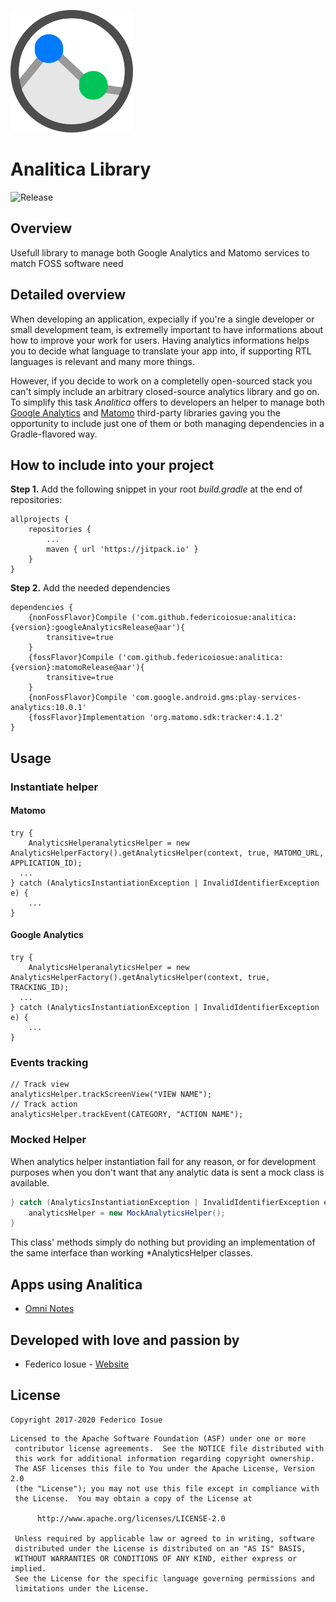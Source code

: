  ![icon](icon.png) 

# Analitica Library

![Release](https://jitpack.io/v/federicoiosue/analitica.svg)

## Overview

Usefull library to manage both Google Analytics and Matomo services to match FOSS software need

## Detailed overview

When developing an application, expecially if you're a single developer or small development team, is extremelly important to have informations about how to improve your work for users. Having analytics informations helps you to decide what language to translate your app into, if supporting RTL languages is relevant and many more things.

However, if you decide to work on a completelly open-sourced stack you can't simply include an arbitrary closed-source analytics library and go on. 
To simplify this task *Analitica* offers to developers an helper to manage both [Google Analytics](https://www.google.it/intl/it/analytics/) and [Matomo](https://matomo.org/) third-party libraries gaving you the opportunity to include just one of them or both managing dependencies in a Gradle-flavored way.

## How to include into your project

**Step 1.** Add the following snippet in your root *build.gradle* at the end of repositories:

```
allprojects {
	repositories {
		...
		maven { url 'https://jitpack.io' }
	}
}
```

**Step 2.** Add the needed dependencies

```
dependencies {
	{nonFossFlavor}Compile ('com.github.federicoiosue:analitica:{version}:googleAnalyticsRelease@aar'){
        transitive=true
    }
	{fossFlavor}Compile ('com.github.federicoiosue:analitica:{version}:matomoRelease@aar'){
        transitive=true
    }
    {nonFossFlavor}Compile 'com.google.android.gms:play-services-analytics:10.0.1'
    {fossFlavor}Implementation 'org.matomo.sdk:tracker:4.1.2'
}
```

## Usage

### Instantiate helper

#### Matomo

```
try {
	AnalyticsHelperanalyticsHelper = new AnalyticsHelperFactory().getAnalyticsHelper(context, true, MATOMO_URL, APPLICATION_ID);
  ...
} catch (AnalyticsInstantiationException | InvalidIdentifierException e) {
	...
}
```

#### Google Analytics

```
try {
	AnalyticsHelperanalyticsHelper = new AnalyticsHelperFactory().getAnalyticsHelper(context, true, TRACKING_ID);
  ...
} catch (AnalyticsInstantiationException | InvalidIdentifierException e) {
	...
}
```

### Events tracking

```
// Track view
analyticsHelper.trackScreenView("VIEW NAME");
// Track action
analyticsHelper.trackEvent(CATEGORY, "ACTION NAME");
```

### Mocked Helper

When analytics helper instantiation fail for any reason, or for development purposes when you don't want that any analytic data is sent a mock class is available.

```java
} catch (AnalyticsInstantiationException | InvalidIdentifierException e) {
	analyticsHelper = new MockAnalyticsHelper();
}
```

This class' methods simply do nothing but providing an implementation of the same interface than working *AnalyticsHelper classes.

## Apps using Analitica

- [Omni Notes](https://github.com/federicoiosue/Omni-Notes)

## Developed with love and passion by

- Federico Iosue - [Website](https://federico.iosue.it)

## License

```
Copyright 2017-2020 Federico Iosue
```

```
Licensed to the Apache Software Foundation (ASF) under one or more
 contributor license agreements.  See the NOTICE file distributed with
 this work for additional information regarding copyright ownership.
 The ASF licenses this file to You under the Apache License, Version 2.0
 (the "License"); you may not use this file except in compliance with
 the License.  You may obtain a copy of the License at

      http://www.apache.org/licenses/LICENSE-2.0

 Unless required by applicable law or agreed to in writing, software
 distributed under the License is distributed on an "AS IS" BASIS,
 WITHOUT WARRANTIES OR CONDITIONS OF ANY KIND, either express or implied.
 See the License for the specific language governing permissions and
 limitations under the License.
```

